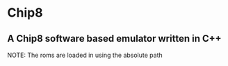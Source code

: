 # Chip8

## A Chip8 software based emulator written in C++

NOTE: The roms are loaded in using the absolute path
